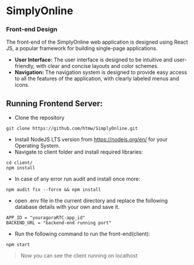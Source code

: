 # SimplyOnline

### Front-end Design

The front-end of the SimplyOnline web application is designed using React JS, a popular framework for building single-page applications.

- **User Interface:** The user interface is designed to be intuitive and user-friendly, with clear and concise layouts and color schemes.
- **Navigation:** The navigation system is designed to provide easy access to all the features of the application, with clearly labeled menus and icons.

## Running Frontend Server:

* Clone the repository
```
git clone https://github.com/htmw/SimplyOnline.git
```
* Install NodeJS LTS version from https://nodejs.org/en/ for your Operating System.
* Navigate to client folder and install required libraries:
```
cd client/
npm install
```
* In case of any error run audit and install once more:
```
npm audit fix --force && npm install
```

* open .env file in the current directory and replace the following database details with your own and save it.
```
APP_ID = "youragoraRTC-app_id"
BACKEND_URL = "backend-end running port"
```

* Run the following command to run the front-end(client):
```
npm start
```

>Now you can see the client running on localhost
